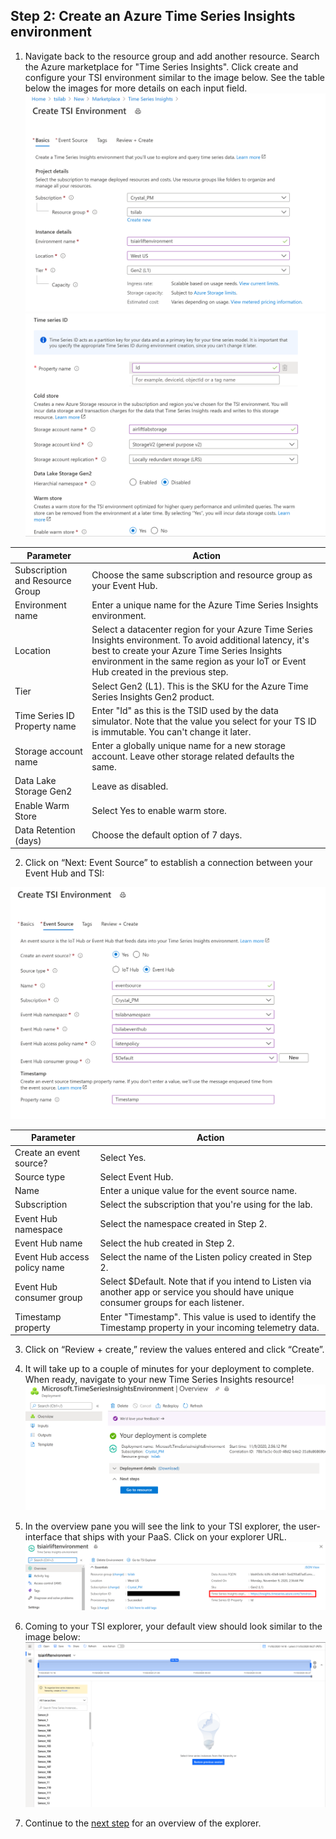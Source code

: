 ## Step 2: Create an Azure Time Series Insights environment

1. Navigate back to the resource group and add another resource. Search the Azure marketplace for "Time Series Insights". Click create and configure your TSI environment similar to the image below. See the table below the images for more details on each input field.
\
![Create an environment](../assets/step2_createTsiEnvironment.png)
\
![Create an environment](../assets/step2_createTsiEnvironment02.png)

**Parameter**|**Action**
-----|-----
Subscription and Resource Group|Choose the same subscription and resource group as your Event Hub.
Environment name|Enter a unique name for the Azure Time Series Insights environment.
Location|Select a datacenter region for your Azure Time Series Insights environment. To avoid additional latency, it's best to create your Azure Time Series Insights environment in the same region as your IoT or Event Hub created in the previous step.
Tier|Select Gen2 (L1). This is the SKU for the Azure Time Series Insights Gen2 product.
Time Series ID Property name|Enter "Id" as this is the TSID used by the data simulator. Note that the value you select for your TS ID is immutable. You can't change it later.
Storage account name|Enter a globally unique name for a new storage account. Leave other storage related defaults the same.
Data Lake Storage Gen2|Leave as disabled.
Enable Warm Store|Select Yes to enable warm store.
Data Retention (days)|Choose the default option of 7 days.


2. Click on “Next: Event Source” to establish a connection between your Event Hub and TSI:

![Create an environment 03](../assets/step2_createTsiEnvironment03.png)

**Parameter**|**Action**
-----|-----
Create an event source?|Select Yes.
Source type|Select Event Hub.
Name|Enter a unique value for the event source name.
Subscription|Select the subscription that you're using for the lab.
Event Hub namespace|Select the namespace created in Step 2.
Event Hub name|Select the hub created in Step 2.
Event Hub access policy name|Select the name of the Listen policy created in Step 2. 
Event Hub consumer group|Select $Default. Note that if you intend to Listen via another app or service you should have unique consumer groups for each listener.
Timestamp property|Enter "Timestamp". This value is used to identify the Timestamp property in your incoming telemetry data. 

3. Click on “Review + create,” review the values entered and click “Create”.

4. It will take up to a couple of minutes for your deployment to complete. When ready, navigate to your new Time Series Insights resource!
\
![TSI Env](../assets/step2_createTsiEnvironment04.png)
 
5. In the overview pane you will see the link to your TSI explorer, the user-interface that ships with your PaaS. Click on your explorer URL. 
\
![Explorer Link](../assets/step2_createTsiEnvironment05.png)

6. Coming to your TSI explorer, your default view should look similar to the image below:
![Explorer Landing](../assets/step2_createTsiEnvironment06.png)

7. Continue to the [next step](../step-03-explorer-intro) for an overview of the explorer.

